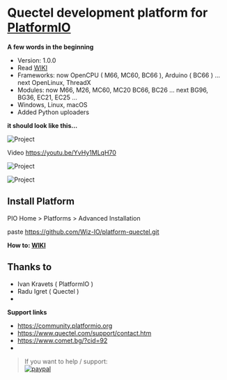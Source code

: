 # Quectel development platform for [PlatformIO](http://platformio.org)

**A few words in the beginning**
* Version: 1.0.0 
* Read [WIKI](https://github.com/Wiz-IO/platform-quectel/wiki/PLATFORM-QUECTEL)
* Frameworks: now OpenCPU ( M66, MC60, BC66 ), Arduino ( BC66 ) ... next OpenLinux, ThreadX
* Modules: now M66, M26, MC60, MC20 BC66, BC26 ... next BG96, BG36, EC21, EC25 ...
* Windows, Linux, macOS
* Added Python uploaders

**it should look like this...**

![Project](https://raw.githubusercontent.com/Wiz-IO/platform-opencpu/master/platform.png) 

Video  https://youtu.be/YvHy1MLqH70

![Project](https://raw.githubusercontent.com/Wiz-IO/platform-opencpu/master/boards.png) 

![Project](https://raw.githubusercontent.com/Wiz-IO/platform-opencpu/master/on_linux.png) 

## Install Platform

PIO Home > Platforms > Advanced Installation 

paste https://github.com/Wiz-IO/platform-quectel.git

**How to: [WIKI](https://github.com/Wiz-IO/platform-quectel/wiki/PLATFORM-QUECTEL)**

## Thanks to

* Ivan Kravets ( PlatformIO )
* Radu Igret ( Quectel )
*

**Support links**

* https://community.platformio.org
* https://www.quectel.com/support/contact.htm
* https://www.comet.bg/?cid=92
* 

>If you want to help / support:   
[![paypal](https://www.paypalobjects.com/en_US/i/btn/btn_donate_SM.gif)](https://www.paypal.com/cgi-bin/webscr?cmd=_s-xclick&hosted_button_id=ESUP9LCZMZTD6)
